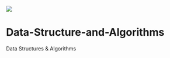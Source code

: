[![](https://visitcount.itsvg.in/api?id=shikhar229169&label=Profile%20Views&color=0&pretty=false)](https://visitcount.itsvg.in)
# Data-Structure-and-Algorithms
Data Structures &amp; Algorithms
